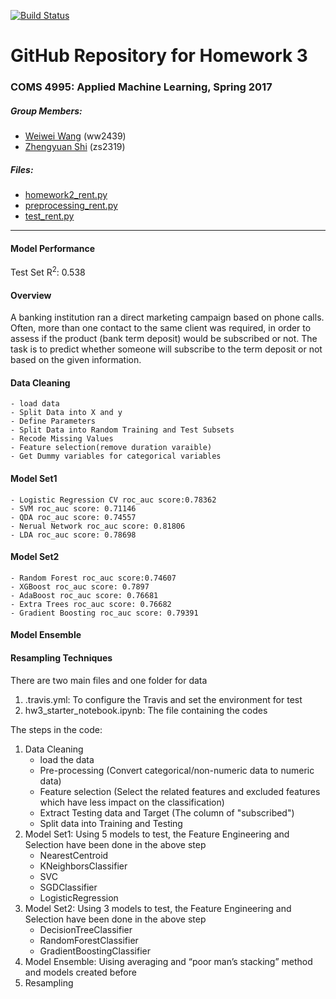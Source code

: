 
[![Build Status](https://travis-ci.com/AppliedMachineLearning/homework-iii-WeiweiVivianWang.svg?token=FY3cqhRLkpqpLqmFhgu9&branch=master)](https://travis-ci.com/AppliedMachineLearning/homework-iii-WeiweiVivianWang)


# GitHub Repository for Homework 3

### COMS 4995: Applied Machine Learning, Spring 2017



##### Group Members:

- [Weiwei Wang](https://github.com/WeiweiVivianWang) (ww2439)
- [Zhengyuan Shi](https://github.com/KennethAY) (zs2319)

##### Files:

- [homework2_rent.py](./homework2_rent.py)
- [preprocessing_rent.py](./preprocessing_rent.py)
- [test_rent.py](./test_rent.py)

*****

#### Model Performance

Test Set R<sup>2</sup>: 0.538


#### Overview

A banking institution ran a direct marketing campaign based on phone calls. Often, more than one contact to the same client was required, in order to assess if the product (bank term deposit) would be subscribed or not. The task is to predict whether someone will subscribe to the term deposit or not based on the given information.

#### Data Cleaning

	- load data
	- Split Data into X and y
	- Define Parameters
	- Split Data into Random Training and Test Subsets
	- Recode Missing Values 
	- Feature selection(remove duration varaible)	
	- Get Dummy variables for categorical variables

	 	

#### Model Set1 

	- Logistic Regression CV roc_auc score:0.78362	
	- SVM roc_auc score: 0.71146
	- QDA roc_auc score: 0.74557
	- Nerual Network roc_auc score: 0.81806
	- LDA roc_auc score: 0.78698


#### Model Set2

	- Random Forest roc_auc score:0.74607	
	- XGBoost roc_auc score: 0.7897
	- AdaBoost roc_auc score: 0.76681
	- Extra Trees roc_auc score: 0.76682
	- Gradient Boosting roc_auc score: 0.79391

#### Model Ensemble

#### Resampling Techniques






There are two main files and one folder for data
1) .travis.yml: To configure the Travis and set the environment for test
2) hw3_starter_notebook.ipynb: The file containing the codes

The steps in the code:
1) Data Cleaning
	- load the data
	- Pre-processing (Convert categorical/non-numeric data to numeric data)
	- Feature selection (Select the related features and excluded features which have less impact on the classification)
	- Extract Testing data and Target (The column of "subscribed")
	- Split data into Training and Testing
2) Model Set1: Using 5 models to test, the Feature Engineering and Selection have been done in the above step
	- NearestCentroid
	- KNeighborsClassifier
	- SVC
	- SGDClassifier
	- LogisticRegression
3) Model Set2: Using 3 models to test, the Feature Engineering and Selection have been done in the above step
	- DecisionTreeClassifier
	- RandomForestClassifier
	- GradientBoostingClassifier
4) Model Ensemble: Uising averaging and “poor man’s stacking” method and models created before
5) Resampling
	
